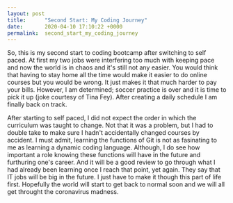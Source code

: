 ```yaml
---
layout: post
title:      "Second Start: My Coding Journey"
date:       2020-04-10 17:10:22 +0000
permalink:  second_start_my_coding_journey
---
```


So, this is my second start to coding bootcamp after switching to self paced.  At first my two jobs were interfering too much with keeping pace and now the world is in chaos and it's still not any easier.   You would think that having to stay home all the time would make it easier to do online courses but you would be wrong.  It just makes it that much harder to pay your bills.  However, I am determined; soccer practice is over and it is time to pick it up (joke courtesy of Tina Fey).  After creating a daily schedule I am finally back on track.  

After starting to self paced, I did not expect the order in which the curriculum was taught to change.  Not that it was a problem, but I had to double take to make sure I hadn't accidentally changed courses by accident.  I must admit, learning the functions of Git is not as fasinating to me as learning a dynamic coding language.  Although, I do see how important a role knowing these functions will have in the future and furthuring one's career.  And it will be a good review to go through what I had already been learning once I reach that point, yet again.  They say that IT jobs will be big in the future.  I just have to make it though this part of life first.  Hopefully the world will start to get back to normal soon and we will all get throught the coronavirus madness.

